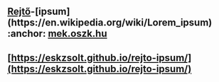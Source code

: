 ## [Rejtő](https://www.goodreads.com/author/show/827677.Jen_Rejt_)-[ipsum](https://en.wikipedia.org/wiki/Lorem_ipsum) :anchor: [mek.oszk.hu](http://mek.oszk.hu/html/vgi/kereses/kereses.phtml?id=1109&sub_id=1&table=dc_creator&megnevezes=%27szerzo%27&mezoertek1=Rejt%F5&mezoertek2=Jen%F5)

## [https://eskzsolt.github.io/rejto-ipsum/](https://eskzsolt.github.io/rejto-ipsum/)
